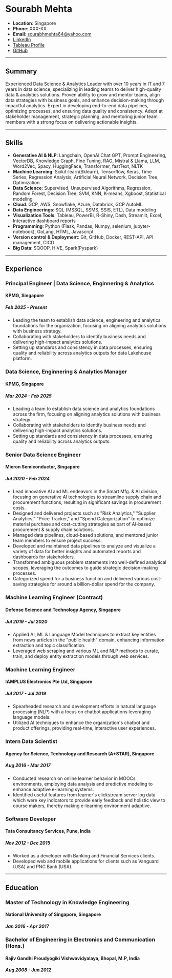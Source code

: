 # Sourabh Mehta

- **Location**: Singapore
- **Phone**: XXX-XX
- **Email**: sourabhmehta64@yahoo.com
- [LinkedIn](https://www.linkedin.com/in/sourabh-mehta-2ba200108)
- [Tableau Profile](https://public.tableau.com/app/profile/sourabh6710/viz/SourabhMehtaTableauResume/SourabhMehtaTableauResume?publish=yes)
- [GitHub](https://github.com/sourabhmehtasg)

---

## Summary

Experienced Data Science & Analytics Leader with over 10 years in IT and 7 years in data science, specializing in leading teams to deliver high-quality data & analytics solutions. Proven ability to grow and mentor teams, align data strategies with business goals, and enhance decision-making through impactful analytics. Expert in developing end-to-end data pipelines, optimizing processes, and ensuring data quality and consistency. Adept at stakeholder management, strategic planning, and mentoring junior team members with a strong focus on delivering actionable insights.

---

## Skills

- **Generative AI & NLP**:  Langchain, OpenAI Chat GPT, Prompt Engineering, VectorDB, Knowledge Graph, Fine Tuning, RAG, Mistral & Llama, LLM, Word2Vec, Spacy, HuggingFace, Transformer, fastText, NLTK
- **Machine Learning**:  Scikit-learn(Sklearn), Tensorflow, Keras,  Time Series, Regression Analysis, Artificial Neural Network, Decision Tree, Optimization
- **Data Science**:  Supervised, Unsupervised Algorithms, Regression, Random Forest, Decision Tree, SVM, KNN, K-means, Xgboost, Statistical modeling
- **Cloud**:  GCP, AWS, Snowflake, Azure, Databrick, GCP AutoML
- **Data Engineerings**:  SQL (MSSQL, SSMS, SSIS, ETL), Data modeling
- **Visualization Tools**:  Tableau, PowerBI, R-Shiny, Dash, Streamlit, Excel, Interactive dashboard reports
- **Programming**:  Python (Flask, Pandas, Numpy, selenium, jupyter-notebook), GoLang, HTML, Javascript
- **Version control & Deployment**:  Git, GitHub, Docker, REST-API, API management, CICD
- **Big Data**:  SQOOP, HIVE, Spark(Pyspark)

---

## Experience

### Principal Engineer | Data Science, Enginnering & Analytics
#### KPMG, Singapore
##### Feb 2025 - Present

- Leading the team to establish data science, engineering and analytics foundations for the organization, focusing on aligning analytics solutions with business strategy.
- Collaborating with stakeholders to identify business needs and delivering high-impact analytics solutions.
- Setting up standards and consistency in data processes, ensuring quality and reliability across analytics outputs for data Lakehouse platform.

### Data Science, Enginnering & Analytics Manager
#### KPMG, Singapore
##### Mar 2024 - Feb 2025

- Leading a team to establish data science and analytics foundations across the firm, focusing on aligning analytics solutions with business strategy.
- Collaborating with stakeholders to identify business needs and delivering high-impact analytics solutions.
- Setting up standards and consistency in data processes, ensuring quality and reliability across analytics outputs.


### Senior Data Science Engineer
#### Micron Semiconductor, Singapore
##### Jul 2020 - Feb 2024

- Lead innovative AI and ML endeavors in the Smart Mfg. & AI division, focusing on generative AI technologies to streamline supply chain and procurement functions, resulting in significant savings in procurement costs.
- Designed and delivered projects such as "Risk Analytics," "Supplier Analytics," "Price Tracker," and "Spend Categorization" to optimize material purchase and cost-cutting strategies as part of AI-based procurement & supply chain solutions.
- Managed data pipelines, cloud-based solutions, and mentored junior team members to ensure project success.
- Developed and maintained data pipelines to analyze and visualize a variety of data for better insights and automated reports and dashboards for stakeholders.
- Transformed ambiguous problem statements into well-defined analytical scopes, leveraging the outcomes to guide strategic decision-making processes.
- Categorized spend for a business function and delivered various cost-saving strategies for around a billion-dollar spend for the company.

### Machine Learning Engineer (Contract)
#### Defense Science and Technology Agency, Singapore
##### Jul 2019 - Jul 2020

- Applied AI, ML & Language Model techniques to extract key entities from news articles in the "public health" domain, enhancing information extraction and topic classification.
- Leveraged web scraping and various ML and NLP methods to curate, train, and deploy entity extraction models through web services.

### Machine Learning Engineer
#### IAMPLUS Electronics Pte Ltd, Singapore
##### Jul 2017 - Jul 2019

- Spearheaded research and development efforts in natural language processing (NLP) with a focus on chatbot applications leveraging language models.
- Utilized AI techniques to enhance the organization's chatbot and product offerings, providing real-time, interactive user experiences.

### Intern Data Scientist
#### Agency for Science, Technology and Research (A*STAR), Singapore
##### Aug 2016 - Mar 2017

- Conducted research on online learner behavior in MOOCs environments, employing data analysis and predictive modeling to enhance adaptive e-learning systems.
- Identified useful features from learner's clickstream server log data which were key indicators to provide early feedback and holistic view to course makers, thereby making e-learning environment adaptive.

### Software Developer
#### Tata Consultancy Services, Pune, India
##### Nov 2012 - Dec 2015

- Worked as a developer with Banking and Financial Services clients.
- Developed web and mobile applications for clients such as Vanguard (USA) and PNC Bank (USA).

---

## Education

### Master of Technology in Knowledge Engineering
#### National University of Singapore, Singapore
##### Jan 2016 - Apr 2017

### Bachelor of Engineering in Electronics and Communication (Hons.)
#### Rajiv Gandhi Proudyogiki Vishwavidyalaya, Bhopal, M.P, India
##### Aug 2008 - Jun 2012
